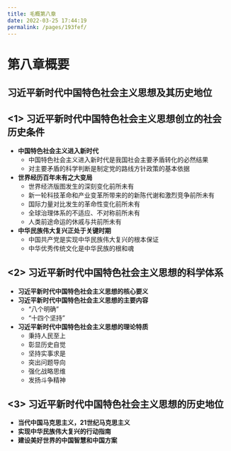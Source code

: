 ```yaml
---
title: 毛概第八章
date: 2022-03-25 17:44:19
permalink: /pages/193fef/
---
```

# 第八章概要

## 习近平新时代中国特色社会主义思想及其历史地位



## <1> 习近平新时代中国特色社会主义思想创立的社会历史条件

- **中国特色社会主义进入新时代**
  - 中国特色社会主义进入新时代是我国社会主要矛盾转化的必然结果
  - 对主要矛盾的科学判断是制定党的路线方针政策的基本依据
- **世界经历百年未有之大变局**
  - 世界经济版图发生的深刻变化前所未有
  - 新一轮科技革命和产业变革所带来的的新陈代谢和激烈竞争前所未有
  - 国际力量对比发生的革命性变化前所未有
  - 全球治理体系的不适应、不对称前所未有
  - 人类前途命运的休戚与共前所未有
- **中华民族伟大复兴正处于关键时期**
  - 中国共产党是实现中华民族伟大复兴的根本保证
  - 中华优秀传统文化是中华民族的根和魂



## <2> 习近平新时代中国特色社会主义思想的科学体系

- **习近平新时代中国特色社会主义思想的核心要义**
- **习近平新时代中国特色社会主义思想的主要内容**
  - “八个明确”
  - “十四个坚持”
- **习近平新时代中国特色社会主义思想的理论特质**
  - 秉持人民至上
  - 彰显历史自觉
  - 坚持实事求是
  - 突出问题导向
  - 强化战略思维
  - 发扬斗争精神



## <3> 习近平新时代中国特色社会主义思想的历史地位

- **当代中国马克思主义，21世纪马克思主义**
- **实现中华民族伟大复兴的行动指南**
- **建设美好世界的中国智慧和中国方案**

